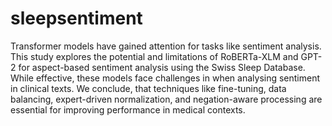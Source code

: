 # sleepsentiment
Transformer models have gained attention for tasks like sentiment analysis. This study explores the potential and limitations of
RoBERTa-XLM and GPT-2 for aspect-based sentiment analysis using the Swiss Sleep Database. While effective, these models face challenges
in when analysing sentiment in clinical texts. We conclude, that techniques like fine-tuning, data balancing, expert-driven normalization, and
negation-aware processing are essential for improving performance in medical contexts.
